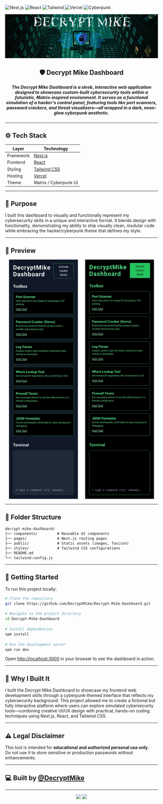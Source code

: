![Next.js](https://img.shields.io/badge/Built%20with-Next.js-black?logo=next.js&logoColor=white)
![React](https://img.shields.io/badge/Frontend-React-61DAFB?logo=react&logoColor=black)
![Tailwind](https://img.shields.io/badge/Styled%20with-Tailwind%20CSS-06B6D4?logo=tailwindcss&logoColor=white)
![Vercel](https://img.shields.io/badge/Hosted%20on-Vercel-black?logo=vercel)
![Cyberpunk](https://img.shields.io/badge/UI-Cyberpunk%2FMatrix-9D00FF)

<p align="center">
  <img src="DecryptMikeLogo.png" alt="DecryptMike Logo" style="max-width: 100%; height: auto;"/>
</p>

<h2 align="center">
    🛡️ Decrypt Mike Dashboard
</h2>

<h5 align="center">
    The Decrypt Mike Dashboard is a sleek, interactive web application designed to showcase custom-built cybersecurity tools within a futuristic, Matrix-inspired environment. It serves as a functional simulation of a hacker's control panel, featuring tools like port scanners, password crackers, and threat visualizers—all wrapped in a dark, neon-glow cyberpunk aesthetic.
</h5>

---

## ⚙️ Tech Stack

| Layer     | Technology                    |
|-----------|-------------------------------|
| Framework | [Next.js](https://nextjs.org/)|
| Frontend  | [React](https://reactjs.org/) |
| Styling   | [Tailwind CSS](https://tailwindcss.com/) |
| Hosting   | [Vercel](https://vercel.com/) |
| Theme     | Matrix / Cyberpunk UI         |

---

## 🎯 Purpose

I built this dashboard to visually and functionally represent my cybersecurity skills in a unique and interactive format. It blends design with functionality, demonstrating my ability to ship visually clean, modular code while embracing the hacker/cyberpunk theme that defines my style.

---

## 📸 Preview

<p align="center">
  <img src="Decrypt Mike Vercel App.jpg" width="45%" alt="Decrypt Mike App Screenshot">
  &nbsp;&nbsp;&nbsp;&nbsp;
  <img src="Decrypt Mike Vercel H4ck3r Mode App.jpg" width="45%" alt="Decrypt Mike Hacker Mode Screenshot">
</p>

---

## 📁 Folder Structure

```
decrypt-mike-dashboard/
├── components/         # Reusable UI components
├── pages/              # Next.js routing pages
├── public/             # Static assets (images, favicon)
├── styles/             # Tailwind CSS configurations
├── README.md
└── tailwind.config.js
```

---

## 🚀 Getting Started

To run this project locally:

```bash
# Clone the repository
git clone https://github.com/DecryptMike/Decrypt-Mike-Dashboard.git

# Navigate to the project directory
cd Decrypt-Mike-Dashboard

# Install dependencies
npm install

# Run the development server
npm run dev
```

Open [http://localhost:3000](http://localhost:3000) in your browser to see the dashboard in action.

---

## 📄 Why I Built It

I built the Decrypt Mike Dashboard to showcase my frontend web development skills through a cyberpunk-themed interface that reflects my cybersecurity background. This project allowed me to create a fictional but fully interactive platform where users can explore simulated cybersecurity tools—combining creative UI/UX design with practical, hands-on coding techniques using Next.js, React, and Tailwind CSS.

---

## ⚠️ Legal Disclaimer

This tool is intended for **educational and authorized personal use only**.  
Do not use it to store sensitive or production passwords without enhancements.

---

## 💻 Built by [@DecryptMike](https://github.com/DecryptMike)

---

<p align="center">
  <img src="https://img.shields.io/badge/Built%20for-Cybersecurity-blue?style=for-the-badge&logo=python"/>
  <img src="https://img.shields.io/badge/Made%20By-DecryptMike-limegreen?style=for-the-badge&logo=github"/>
</p>
